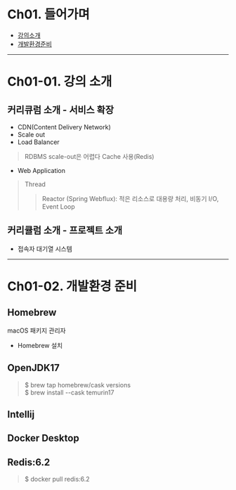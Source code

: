 # Ch01. 들어가며
- [강의소개](#ch01-01-강의-소개)
- [개발환경준비](#ch01-02-개발환경-준비)


---------------------------------------------------------------------------------------------------------------------------
# Ch01-01. 강의 소개
## 커리큐럼 소개 - 서비스 확장
- CDN(Content Delivery Network)
- Scale out
- Load Balancer
> RDBMS scale-out은 어렵다 Cache 사용(Redis)
- Web Application
> Thread
> > Reactor (Spring Webflux): 적은 리소스로 대용량 처리, 비동기 I/O, Event Loop

## 커리큘럼 소개 - 프로젝트 소개
- 접속자 대기열 시스템


---------------------------------------------------------------------------------------------------------------------------
# Ch01-02. 개발환경 준비
## Homebrew
macOS 패키지 관리자
- Homebrew 설치
## OpenJDK17
> $ brew tap homebrew/cask versions  
> $ brew install --cask temurin17
## Intellij
## Docker Desktop
## Redis:6.2
> $ docker pull redis:6.2